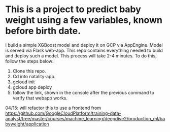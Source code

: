 # This is a project to predict baby weight using a few variables, known before birth date.

I build a simple XGBoost model and deploy it on GCP via AppEngine. Model is served via Flask web-app. This repo contains everything needed to build and deploy such a model. This process will take 2-4 minutes. To do this, follow the steps below:

1. Clone this repo.
2. Cd into natality-app.
3. gcloud init
4. gcloud app deploy
5. follow the link, shown in the console after the previous command to verify that webapp works.

04/15:
will refactor this to use a frontend from https://github.com/GoogleCloudPlatform/training-data-analyst/tree/master/courses/machine_learning/deepdive2/production_ml/babyweight/application

